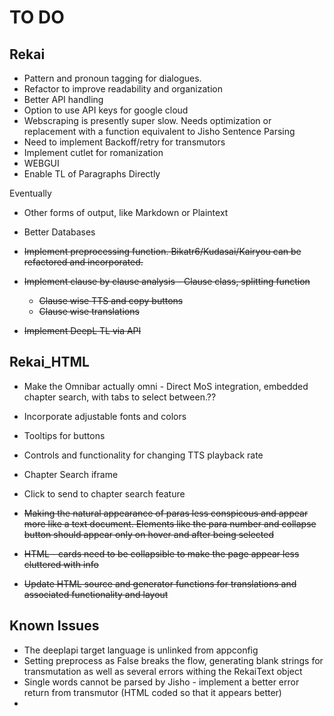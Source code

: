 
# TO DO

## Rekai


- Pattern and pronoun tagging for dialogues.
- Refactor to improve readability and organization
- Better API handling
- Option to use API keys for google cloud
- Webscraping is presently super slow. Needs optimization or replacement with a function equivalent to Jisho Sentence Parsing
- Need to implement Backoff/retry for transmutors
- Implement cutlet for romanization
- WEBGUI
- Enable TL of Paragraphs Directly

Eventually
- Other forms of output, like Markdown or Plaintext
- Better Databases


- ~~Implement preprocessing function. Bikatr6/Kudasai/Kairyou can be refactored and incorporated.~~
- ~~Implement clause by clause analysis - Clause class, splitting function~~
  - ~~Clause wise TTS and copy buttons~~
  - ~~Clause wise translations~~
- ~~Implement DeepL TL via API~~

## Rekai_HTML

- Make the Omnibar actually omni - Direct MoS integration, embedded chapter search, with tabs to select between.??
- Incorporate adjustable fonts and colors
- Tooltips for buttons
- Controls and functionality for changing TTS playback rate 
- Chapter Search iframe
- Click to send to chapter search feature

- ~~Making the natural appearance of paras less conspicous and appear more like a text document. Elements like the para number and collapse button should appear only on hover and after being selected~~
- ~~HTML - cards need to be collapsible to make the page appear less cluttered with info~~
- ~~Update HTML source and generator functions for translations and associated functionality and layout~~


## Known Issues
- The deeplapi target language is unlinked from appconfig
- Setting preprocess as False breaks the flow, generating blank strings for transmutation as well as several errors withing the RekaiText object
- Single words cannot be parsed by Jisho - implement a better error return from transmutor (HTML coded so that it appears better)
- 
